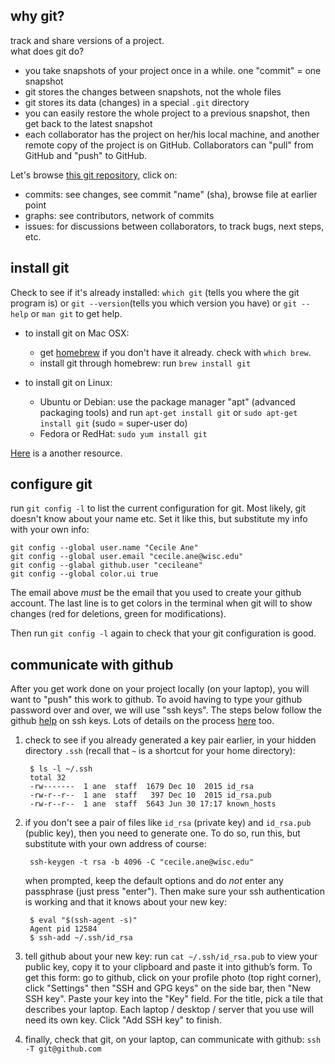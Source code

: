 ## why git?

track and share versions of a project.  
what does git do?

- you take snapshots of your project once in a while. one "commit" = one snapshot
- git stores the changes between snapshots, not the whole files
- git stores its data (changes) in a special `.git` directory
- you can easily restore the whole project to a previous snapshot, then
  get back to the latest snapshot
- each collaborator has the project on her/his local machine, and
  another remote copy of the project is on GitHub.
  Collaborators can "pull" from GitHub and "push" to GitHub.

Let's browse [this git repository](https://github.com/crsl4/PhyloNetworks.jl),
click on:

- commits: see changes, see commit "name" (sha), browse file at earlier point
- graphs: see contributors, network of commits
- issues: for discussions between collaborators, to track bugs, next steps, etc.

## install git

Check to see if it's already installed:
`which git` (tells you where the git program is) or
`git --version`(tells you which version you have) or
`git --help` or `man git` to get help.

- to install git on Mac OSX:
  * get [homebrew](http://brew.sh) if you don't have it already.
    check with `which brew`.
  * install git through homebrew: run `brew install git`

- to install git on Linux:
  * Ubuntu or Debian: use the package manager "apt" (advanced packaging tools)
    and run `apt-get install git` or `sudo apt-get install git`
    (sudo = super-user do)
  * Fedora or RedHat: `sudo yum install git`

[Here](http://happygitwithr.com/install-git.html) is a another resource.

## configure git

run `git config -l` to list the current configuration for git.
Most likely, git doesn't know about your name etc. Set it like this,
but substitute my info with your own info:

```shell
git config --global user.name "Cecile Ane"
git config --global user.email "cecile.ane@wisc.edu"
git config --glabal github.user "cecileane"
git config --global color.ui true
```

The email above *must* be the email that you used to create your github account.
The last line is to get colors in the terminal when git will
to show changes (red for deletions, green for modifications).

Then run `git config -l` again to check that your git configuration is good.

## communicate with github

After you get work done on your project locally (on your laptop),
you will want to "push" this work to github. To avoid having to type
your github password over and over, we will use "ssh keys".
The steps below follow the github
[help](https://help.github.com/articles/generating-an-ssh-key/) on ssh keys.
Lots of details on the process [here](http://happygitwithr.com/ssh-keys.html) too.


1. check to see if you already generated a key pair earlier, in your hidden
  directory `.ssh` (recall that `~` is a shortcut for your home directory):

        $ ls -l ~/.ssh
        total 32
        -rw-------  1 ane  staff  1679 Dec 10  2015 id_rsa
        -rw-r--r--  1 ane  staff   397 Dec 10  2015 id_rsa.pub
        -rw-r--r--  1 ane  staff  5643 Jun 30 17:17 known_hosts

2. if you don't see a pair of files like `id_rsa` (private key)
  and `id_rsa.pub` (public key), then you need to generate one.
  To do so, run this, but substitute with your own address of course:

        ssh-keygen -t rsa -b 4096 -C "cecile.ane@wisc.edu"

    when prompted, keep the default options and do *not* enter any passphrase
  (just press "enter"). Then make sure your ssh authentication is working and
  that it knows about your new key:

        $ eval "$(ssh-agent -s)"
        Agent pid 12584
        $ ssh-add ~/.ssh/id_rsa

3. tell github about your new key:
  run `cat ~/.ssh/id_rsa.pub` to view your public key,
  copy it to your clipboard and paste it into github’s form.
  To get this form: go to github, click on your profile photo (top right corner),
  click "Settings" then "SSH and GPG keys" on the side bar, then
  "New SSH key". Paste your key into the "Key" field. For the title,
  pick a tile that describes your laptop. Each laptop / desktop / server
  that you use will need its own key. Click "Add SSH key" to finish.

4. finally, check that git, on your laptop, can communicate with github:
  `ssh -T git@github.com`
